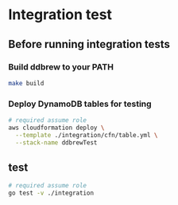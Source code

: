 # Integration test

## Before running integration tests

### Build ddbrew to your PATH

```bash
make build
```

### Deploy DynamoDB tables for testing

```bash
# required assume role
aws cloudformation deploy \
  --template ./integration/cfn/table.yml \
  --stack-name ddbrewTest
```

## test

```bash
# required assume role
go test -v ./integration
```

